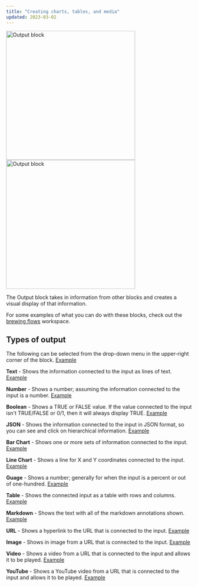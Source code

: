 ```yaml
---
title: "Creating charts, tables, and media"
updated: 2023-03-02
---
```


<img alt="Output block" src="https://assets.postman.com/postman-labs-docs/creating-charts-tables-and-output/output-temp-and-humidity.png" width=350px/><img alt="Output block" src="https://assets.postman.com/postman-labs-docs/creating-charts-tables-and-output/output-stock-sma-medium.png" width=350px/>

The Output block takes in information from other blocks and creates a visual display of that information.

For some examples of what you can do with these blocks, check out the [brewing flows](https://cooper.postman-beta.co/workspace/testing-features~e08a6ce3-3b63-4a67-9e38-3f910d42a4ca/flow/6375735ecb1f310032aba7c0) workspace.

## Types of output

The following can be selected from the drop-down menu in the upper-right corner of the block. [Example](https://cooper.postman-beta.co/workspace/testing-features~e08a6ce3-3b63-4a67-9e38-3f910d42a4ca/flow/63ffb5b2de60140038338005)

**Text** - Shows the information connected to the input as lines of text. [Example](https://cooper.postman-beta.co/workspace/testing-features~e08a6ce3-3b63-4a67-9e38-3f910d42a4ca/flow/63ffb5b2de60140038338005)

**Number** - Shows a number; assuming the information connected to the input is a number. [Example](https://cooper.postman-beta.co/workspace/testing-features~e08a6ce3-3b63-4a67-9e38-3f910d42a4ca/flow/63ffb5b2de60140038338005)

**Boolean** - Shows a TRUE or FALSE value. If the value connected to the input isn't TRUE/FALSE or 0/1, then it will always display TRUE. [Example](https://cooper.postman-beta.co/workspace/testing-features~e08a6ce3-3b63-4a67-9e38-3f910d42a4ca/flow/63ffb5b2de60140038338005)

**JSON** - Shows the information connected to the input in JSON format, so you can see and click on hierarchical information. [Example](https://cooper.postman-beta.co/workspace/testing-features~e08a6ce3-3b63-4a67-9e38-3f910d42a4ca/flow/63ffb5b2de60140038338005)

**Bar Chart** - Shows one or more sets of information connected to the input. [Example](https://cooper.postman-beta.co/workspace/testing-features~e08a6ce3-3b63-4a67-9e38-3f910d42a4ca/flow/63ffb5b2de60140038338005)

**Line Chart** - Shows a line for X and Y coordinates connected to the input. [Example](https://cooper.postman-beta.co/workspace/testing-features~e08a6ce3-3b63-4a67-9e38-3f910d42a4ca/flow/63ffb5b2de60140038338005)

**Guage** - Shows a number; generally for when the input is a percent or out of one-hundred. [Example](https://cooper.postman-beta.co/workspace/testing-features~e08a6ce3-3b63-4a67-9e38-3f910d42a4ca/flow/63ffb5b2de60140038338005)

**Table** - Shows the connected input as a table with rows and columns. [Example](https://cooper.postman-beta.co/workspace/testing-features~e08a6ce3-3b63-4a67-9e38-3f910d42a4ca/flow/63ffb5b2de60140038338005)

**Markdown** - Shows the text with all of the markdown annotations shown. [Example](https://cooper.postman-beta.co/workspace/testing-features~e08a6ce3-3b63-4a67-9e38-3f910d42a4ca/flow/63ffb5b2de60140038338005)

**URL** - Shows a hyperlink to the URL that is connected to the input. [Example](https://cooper.postman-beta.co/workspace/testing-features~e08a6ce3-3b63-4a67-9e38-3f910d42a4ca/flow/63ffb5b2de60140038338005)

**Image** - Shows in image from a URL that is connected to the input. [Example](https://cooper.postman-beta.co/workspace/testing-features~e08a6ce3-3b63-4a67-9e38-3f910d42a4ca/flow/63ffb5b2de60140038338005)

**Video** - Shows a video from a URL that is connected to the input and allows it to be played. [Example](https://cooper.postman-beta.co/workspace/testing-features~e08a6ce3-3b63-4a67-9e38-3f910d42a4ca/flow/63ffb5b2de60140038338005)

**YouTube** - Shows a YouTube video from a URL that is connected to the input and allows it to be played. [Example](https://cooper.postman-beta.co/workspace/testing-features~e08a6ce3-3b63-4a67-9e38-3f910d42a4ca/flow/63ffb5b2de60140038338005)
